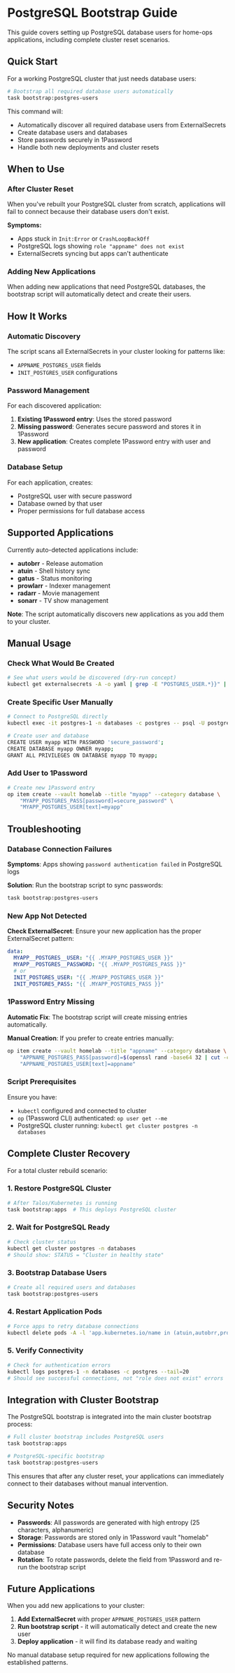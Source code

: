 # PostgreSQL Bootstrap Guide

This guide covers setting up PostgreSQL database users for home-ops applications, including complete cluster reset scenarios.

## Quick Start

For a working PostgreSQL cluster that just needs database users:

```bash
# Bootstrap all required database users automatically
task bootstrap:postgres-users
```

This command will:

- Automatically discover all required database users from ExternalSecrets
- Create database users and databases
- Store passwords securely in 1Password
- Handle both new deployments and cluster resets

## When to Use

### After Cluster Reset

When you've rebuilt your PostgreSQL cluster from scratch, applications will fail to connect because their database users don't exist.

**Symptoms:**

- Apps stuck in `Init:Error` or `CrashLoopBackOff`
- PostgreSQL logs showing `role "appname" does not exist`
- ExternalSecrets syncing but apps can't authenticate

### Adding New Applications

When adding new applications that need PostgreSQL databases, the bootstrap script will automatically detect and create their users.

## How It Works

### Automatic Discovery

The script scans all ExternalSecrets in your cluster looking for patterns like:

- `APPNAME_POSTGRES_USER` fields
- `INIT_POSTGRES_USER` configurations

### Password Management

For each discovered application:

1. **Existing 1Password entry**: Uses the stored password
2. **Missing password**: Generates secure password and stores it in 1Password
3. **New application**: Creates complete 1Password entry with user and password

### Database Setup

For each application, creates:

- PostgreSQL user with secure password
- Database owned by that user
- Proper permissions for full database access

## Supported Applications

Currently auto-detected applications include:

- **autobrr** - Release automation
- **atuin** - Shell history sync
- **gatus** - Status monitoring
- **prowlarr** - Indexer management
- **radarr** - Movie management
- **sonarr** - TV show management

**Note**: The script automatically discovers new applications as you add them to your cluster.

## Manual Usage

### Check What Would Be Created

```bash
# See what users would be discovered (dry-run concept)
kubectl get externalsecrets -A -o yaml | grep -E "POSTGRES_USER.*}}" | grep -v SUPER
```

### Create Specific User Manually

```bash
# Connect to PostgreSQL directly
kubectl exec -it postgres-1 -n databases -c postgres -- psql -U postgres

# Create user and database
CREATE USER myapp WITH PASSWORD 'secure_password';
CREATE DATABASE myapp OWNER myapp;
GRANT ALL PRIVILEGES ON DATABASE myapp TO myapp;
```

### Add User to 1Password

```bash
# Create new 1Password entry
op item create --vault homelab --title "myapp" --category database \
    "MYAPP_POSTGRES_PASS[password]=secure_password" \
    "MYAPP_POSTGRES_USER[text]=myapp"
```

## Troubleshooting

### Database Connection Failures

**Symptoms**: Apps showing `password authentication failed` in PostgreSQL logs

**Solution**: Run the bootstrap script to sync passwords:

```bash
task bootstrap:postgres-users
```

### New App Not Detected

**Check ExternalSecret**: Ensure your new application has the proper ExternalSecret pattern:

```yaml
data:
  MYAPP__POSTGRES__USER: "{{ .MYAPP_POSTGRES_USER }}"
  MYAPP__POSTGRES__PASSWORD: "{{ .MYAPP_POSTGRES_PASS }}"
  # or
  INIT_POSTGRES_USER: "{{ .MYAPP_POSTGRES_USER }}"
  INIT_POSTGRES_PASS: "{{ .MYAPP_POSTGRES_PASS }}"
```

### 1Password Entry Missing

**Automatic Fix**: The bootstrap script will create missing entries automatically.

**Manual Creation**: If you prefer to create entries manually:

```bash
op item create --vault homelab --title "appname" --category database \
    "APPNAME_POSTGRES_PASS[password]=$(openssl rand -base64 32 | cut -c1-25)" \
    "APPNAME_POSTGRES_USER[text]=appname"
```

### Script Prerequisites

Ensure you have:

- `kubectl` configured and connected to cluster
- `op` (1Password CLI) authenticated: `op user get --me`
- PostgreSQL cluster running: `kubectl get cluster postgres -n databases`

## Complete Cluster Recovery

For a total cluster rebuild scenario:

### 1. Restore PostgreSQL Cluster

```bash
# After Talos/Kubernetes is running
task bootstrap:apps  # This deploys PostgreSQL cluster
```

### 2. Wait for PostgreSQL Ready

```bash
# Check cluster status
kubectl get cluster postgres -n databases
# Should show: STATUS = "Cluster in healthy state"
```

### 3. Bootstrap Database Users

```bash
# Create all required users and databases
task bootstrap:postgres-users
```

### 4. Restart Application Pods

```bash
# Force apps to retry database connections
kubectl delete pods -A -l 'app.kubernetes.io/name in (atuin,autobrr,prowlarr,radarr,sonarr,gatus)'
```

### 5. Verify Connectivity

```bash
# Check for authentication errors
kubectl logs postgres-1 -n databases -c postgres --tail=20
# Should see successful connections, not "role does not exist" errors
```

## Integration with Cluster Bootstrap

The PostgreSQL bootstrap is integrated into the main cluster bootstrap process:

```bash
# Full cluster bootstrap includes PostgreSQL users
task bootstrap:apps

# PostgreSQL-specific bootstrap
task bootstrap:postgres-users
```

This ensures that after any cluster reset, your applications can immediately connect to their databases without manual intervention.

## Security Notes

- **Passwords**: All passwords are generated with high entropy (25 characters, alphanumeric)
- **Storage**: Passwords are stored only in 1Password vault "homelab"
- **Permissions**: Database users have full access only to their own database
- **Rotation**: To rotate passwords, delete the field from 1Password and re-run the bootstrap script

## Future Applications

When you add new applications to your cluster:

1. **Add ExternalSecret** with proper `APPNAME_POSTGRES_USER` pattern
2. **Run bootstrap script** - it will automatically detect and create the new user
3. **Deploy application** - it will find its database ready and waiting

No manual database setup required for new applications following the established patterns.
